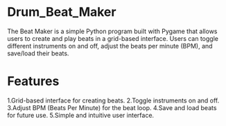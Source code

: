 # Drum_Beat_Maker
The Beat Maker is a simple Python program built with Pygame that allows users to create and play beats in a grid-based interface. Users can toggle different instruments on and off, adjust the beats per minute (BPM), and save/load their beats.

# Features
1.Grid-based interface for creating beats.
2.Toggle instruments on and off.
3.Adjust BPM (Beats Per Minute) for the beat loop.
4.Save and load beats for future use.
5.Simple and intuitive user interface.
